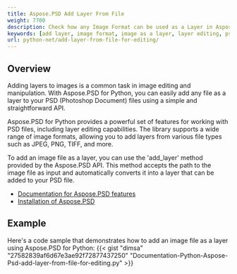 ```yaml
---
title: Aspose.PSD Add Layer From File
weight: 7700
description: Check how any Image Format can be used as a Layer in Aspose.PSD. 
keywords: [add layer, image format, image as a layer, layer editing, psd api, python, code sample]
url: python-net/add-layer-from-file-for-editing/
---
```


## **Overview**

Adding layers to images is a common task in image editing and manipulation. With Aspose.PSD for Python, you can easily add any file as a layer to your PSD (Photoshop Document) files using a simple and straightforward API.

Aspose.PSD for Python provides a powerful set of features for working with PSD files, including layer editing capabilities. The library supports a wide range of image formats, allowing you to add layers from various file types such as JPEG, PNG, TIFF, and more.

To add an image file as a layer, you can use the 'add_layer' method provided by the Aspose.PSD API. This method accepts the path to the image file as input and automatically converts it into a layer that can be added to your PSD file.

<div class="code-sample">
    <ul class="link-list">        
        <li class="link-item"><a href="https://docs.aspose.com/psd/python-net/features/">Documentation for Aspose.PSD features</a></li>
        <li class="link-item"><a href="https://docs.aspose.com/psd/python-net/installation/">Installation of Aspose.PSD</a></li>
    </ul>
</div>

## **Example**
Here's a code sample that demonstrates how to add an image file as a layer using Aspose.PSD for Python:
{{< gist "dimsa" "27582839af6d67e3ae92f72877437250" "Documentation-Python-Aspose-Psd-add-layer-from-file-for-editing.py" >}}